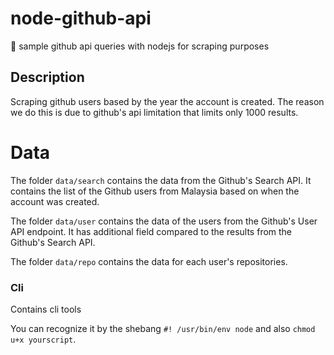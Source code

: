 # node-github-api


:page_with_curl: sample github api queries with nodejs for scraping purposes

## Description

Scraping github users based by the year the account is created. The reason we do this is due to github's api limitation that limits only 1000 results.


# Data

The folder `data/search` contains the data from the Github's Search API. It contains the list of the Github users from Malaysia based on when the account was created.

The folder `data/user` contains the data of the users from the Github's User API endpoint. It has additional field compared to the results from the Github's Search API.

The folder `data/repo` contains the data for each user's repositories.


### Cli
Contains cli tools

You can recognize it by the shebang `#! /usr/bin/env node`
and also `chmod u+x yourscript`.